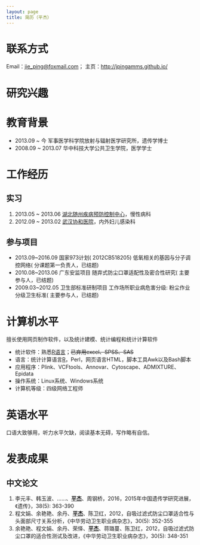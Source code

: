 ```yaml
---
layout: page
title: 简历（平杰）
---
```


# 联系方式

Email：jie_ping@foxmail.com；
主页：<http://jpingamms.github.io/>

# 研究兴趣

# 教育背景

- 2013.09 ~ 今      军事医学科学院放射与辐射医学研究所，遗传学博士
- 2008.09 ~ 2013.07 华中科技大学公共卫生学院，医学学士

# 工作经历

## 实习

1. 2013.05 ~ 2013.06 [湖北随州疾病预防控制中心](http://www.szcdc.com/)，慢性病科
1. 2012.09 ~ 2013.02 [武汉协和医院](http://www.whuh.com/)，内外妇儿感染科
 
## 参与项目

- 2013.09~2016.09 国家973计划( 2012CB518205) 低氧相关的基因与分子调控网络( 分课题第一负责人，已结题)
- 2010.08~2013.06 广东安监项目 随弃式防尘口罩适配性及密合性研究( 主要参与人，已结题)
- 2009.03~2012.05 卫生部标准研制项目 工作场所职业病危害分级: 粉尘作业分级卫生标准( 主要参与人，已结题)

# 计算机水平

擅长使用网页制作软件，以及统计建模、统计编程和统计计算软件

- 统计软件：熟悉[R语言](http://www.r-project.org/)；<del>已弃用excel、SPSS、SAS</del>
- 语言：统计计算语言[R](http://www.r-project.org/)，Perl，网页语言HTML，脚本工具Awk以及Bash脚本
- 应用程序：Plink、VCFtools、Annovar、Cytoscape、ADMIXTURE、Epidata
- 操作系统：Linux系统、Windows系统
- 计算机等级：四级网络工程师

# 英语水平

口语大致够用，听力水平欠缺，阅读基本无碍，写作略有自信。

# 发表成果

## 中文论文

1. 李元丰、韩玉波、……、<u>**平杰**</u>、周钢桥，2016，2015年中国遗传学研究进展，《遗传》，38(5): 363-390
1. 程文娟、余艳艳、余丹、<u>**平杰**</u>、陈卫红，2012，自吸过滤式防尘口罩适合性与头面部尺寸关系分析，《中华劳动卫生职业病杂志》，30(5): 352-355
1. 余艳艳、程文娟、余丹、荣怿、<u>**平杰**</u>、蒋璐蔓、陈卫红，2012，自吸过滤式防尘口罩的适合性测试及改进，《中华劳动卫生职业病杂志》，30(5): 348-351

